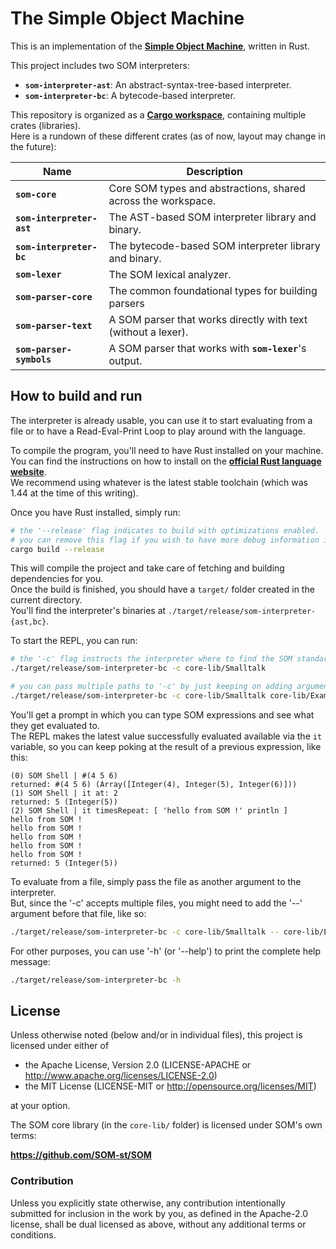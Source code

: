 The Simple Object Machine
=========================

This is an implementation of the [**Simple Object Machine**], written in Rust.

[**Simple Object Machine**]: https://som-st.github.io

This project includes two SOM interpreters:

- **`som-interpreter-ast`**: An abstract-syntax-tree-based interpreter.
- **`som-interpreter-bc`**: A bytecode-based interpreter.

This repository is organized as a [**Cargo workspace**], containing multiple crates (libraries).  
Here is a rundown of these different crates (as of now, layout may change in the future):

| Name                      | Description                                                   |
| ------------------------- | ------------------------------------------------------------- |
| **`som-core`**            | Core SOM types and abstractions, shared across the workspace. |
| **`som-interpreter-ast`** | The AST-based SOM interpreter library and binary.             |
| **`som-interpreter-bc`**  | The bytecode-based SOM interpreter library and binary.        |
| **`som-lexer`**           | The SOM lexical analyzer.                                     |
| **`som-parser-core`**     | The common foundational types for building parsers            |
| **`som-parser-text`**     | A SOM parser that works directly with text (without a lexer). |
| **`som-parser-symbols`**  | A SOM parser that works with **`som-lexer`**'s output.        |

[**Cargo workspace**]: https://doc.rust-lang.org/cargo/reference/workspaces.html

How to build and run
--------------------

The interpreter is already usable, you can use it to start evaluating from a file or to have a Read-Eval-Print Loop to play around with the language.

To compile the program, you'll need to have Rust installed on your machine.  
You can find the instructions on how to install on the [**official Rust language website**].  
We recommend using whatever is the latest stable toolchain (which was 1.44 at the time of this writing).  

[**official Rust language website**]: https://www.rust-lang.org/tools/install

Once you have Rust installed, simply run:

```bash
# the '--release' flag indicates to build with optimizations enabled.
# you can remove this flag if you wish to have more debug information in the emitted binary.
cargo build --release
```

This will compile the project and take care of fetching and building dependencies for you.  
Once the build is finished, you should have a `target/` folder created in the current directory.  
You'll find the interpreter's binaries at `./target/release/som-interpreter-{ast,bc}`.

To start the REPL, you can run:

```bash
# the '-c' flag instructs the interpreter where to find the SOM standard library.
./target/release/som-interpreter-bc -c core-lib/Smalltalk

# you can pass multiple paths to '-c' by just keeping on adding arguments.
./target/release/som-interpreter-bc -c core-lib/Smalltalk core-lib/Examples
```

You'll get a prompt in which you can type SOM expressions and see what they get evaluated to.  
The REPL makes the latest value successfully evaluated available via the `it` variable, so you can keep poking at the result of a previous expression, like this:

```plain
(0) SOM Shell | #(4 5 6)
returned: #(4 5 6) (Array([Integer(4), Integer(5), Integer(6)]))
(1) SOM Shell | it at: 2
returned: 5 (Integer(5))
(2) SOM Shell | it timesRepeat: [ 'hello from SOM !' println ]
hello from SOM !
hello from SOM !
hello from SOM !
hello from SOM !
hello from SOM !
returned: 5 (Integer(5))
```

To evaluate from a file, simply pass the file as another argument to the interpreter.  
But, since the '-c' accepts multiple files, you might need to add the '--' argument before that file, like so:

```bash
./target/release/som-interpreter-bc -c core-lib/Smalltalk -- core-lib/Examples/Hello.som
```

For other purposes, you can use '-h' (or '--help') to print the complete help message:

```bash
./target/release/som-interpreter-bc -h
```

License
-------

Unless otherwise noted (below and/or in individual files), this project is licensed under either of

- the Apache License, Version 2.0 (LICENSE-APACHE or <http://www.apache.org/licenses/LICENSE-2.0>)
- the MIT License (LICENSE-MIT or <http://opensource.org/licenses/MIT>)

at your option.

The SOM core library (in the `core-lib/` folder) is licensed under SOM's own terms:

**<https://github.com/SOM-st/SOM>**

### Contribution

Unless you explicitly state otherwise, any contribution intentionally submitted for inclusion in the work by you, as defined in the Apache-2.0 license, shall be dual licensed as above, without any additional terms or conditions.
